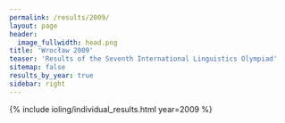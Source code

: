 ```yaml
---
permalink: /results/2009/
layout: page
header:
  image_fullwidth: head.png
title: 'Wrocław 2009'
teaser: 'Results of the Seventh International Linguistics Olympiad'
sitemap: false
results_by_year: true
sidebar: right
---
```


{% include ioling/individual_results.html year=2009 %}